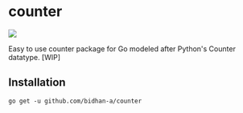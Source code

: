 # counter

[![][license-svg]][license-url]


Easy to use counter package for Go modeled after Python's Counter datatype. [WIP]

## Installation

`go get -u github.com/bidhan-a/counter`

[license-url]: https://github.com/bidhan-a/counter/blob/master/LICENSE
[license-svg]: https://img.shields.io/badge/license-MIT-blue.svg
